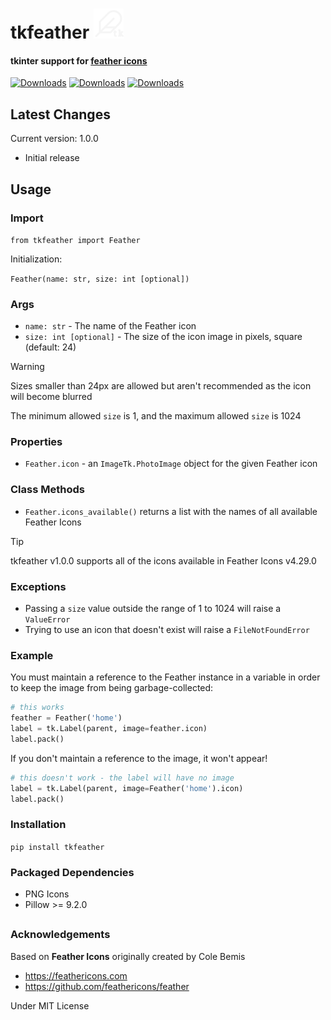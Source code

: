 # tkfeather <img src="tkfeather-white.svg" width=48>

#### tkinter support for [feather icons](https://feathericons.com)
[![Downloads](https://static.pepy.tech/badge/tkfeather)](https://pepy.tech/project/tkfeather)
[![Downloads](https://static.pepy.tech/badge/tkfeather/month)](https://pepy.tech/project/tkfeather)
[![Downloads](https://static.pepy.tech/badge/tkfeather/week)](https://pepy.tech/project/tkfeather)

## Latest Changes
Current version: 1.0.0
- Initial release

## Usage

### Import

`from tkfeather import Feather`

Initialization:

`Feather(name: str, size: int [optional])`

### Args
- `name: str` - The name of the Feather icon
- `size: int [optional]` - The size of the icon image in pixels, square
(default: 24)

> [!WARNING]
> Sizes smaller than 24px are allowed but aren't recommended as the
icon will become blurred
>
> The minimum allowed `size` is 1, and the maximum allowed `size` is 1024

### Properties
- `Feather.icon` - an `ImageTk.PhotoImage` object for the given Feather
icon

### Class Methods
- `Feather.icons_available()` returns a list with the names of all
available Feather Icons

> [!TIP]
> tkfeather v1.0.0 supports all of the icons available in Feather Icons v4.29.0

### Exceptions
- Passing a `size` value  outside the range of 1 to 1024 will raise a
`ValueError`
- Trying to use an icon that doesn't exist will raise a `FileNotFoundError`

### Example
You must maintain a reference to the Feather instance in a variable in
order to keep the image from being garbage-collected:

```python
# this works
feather = Feather('home')
label = tk.Label(parent, image=feather.icon)
label.pack()
```

If you don't maintain a reference to the image, it won't appear!

```python
# this doesn't work - the label will have no image
label = tk.Label(parent, image=Feather('home').icon)
label.pack()
```

### Installation

`pip install tkfeather`

### Packaged Dependencies

- PNG Icons
- Pillow >= 9.2.0

##

### Acknowledgements

Based on **Feather Icons** originally created by Cole Bemis

- https://feathericons.com
- https://github.com/feathericons/feather

Under MIT License
